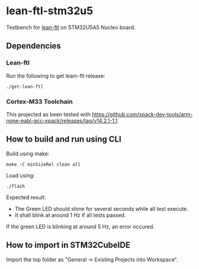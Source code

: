 # lean-ftl-stm32u5
Testbench for [lean-ftl](https://github.com/sebastien-riou/lean-ftl) on STM32U5A5 Nucleo board.

## Dependencies

### Lean-ftl
Run the following to get leam-ftl release:

````
./get-lean-ftl
````

### Cortex-M33 Toolchain
This projected as been tested with https://github.com/xpack-dev-tools/arm-none-eabi-gcc-xpack/releases/tag/v14.2.1-1.1

## How to build and run using CLI
Build using make:

````
make -C minSizeRel clean all
````

Load using:

````
./flash
````

Expected result:

- The Green LED should shine for several seconds while all test execute.
- It shall blink at around 1 Hz if all tests passed.

If the green LED is blinking at around 5 Hz, an error occured.

## How to import in STM32CubeIDE
Import the top folder as "General -> Existing Projects into Workspace".

